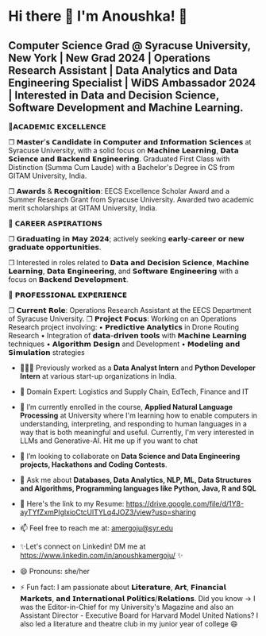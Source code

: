 # Hi there 👋 I'm Anoushka! 👋
## Computer Science Grad @ Syracuse University, New York | New Grad 2024 | Operations Research Assistant | Data Analytics and Data Engineering Specialist | WiDS Ambassador 2024 | Interested in Data and Decision Science, Software Development and Machine Learning. 

🏅𝗔𝗖𝗔𝗗𝗘𝗠𝗜𝗖 𝗘𝗫𝗖𝗘𝗟𝗟𝗘𝗡𝗖𝗘

❐ 𝗠𝗮𝘀𝘁𝗲𝗿'𝘀 𝗖𝗮𝗻𝗱𝗶𝗱𝗮𝘁𝗲 𝗶𝗻 𝗖𝗼𝗺𝗽𝘂𝘁𝗲𝗿 𝗮𝗻𝗱 𝗜𝗻𝗳𝗼𝗿𝗺𝗮𝘁𝗶𝗼𝗻 𝗦𝗰𝗶𝗲𝗻𝗰𝗲𝘀 at Syracuse University, with a solid focus on 𝗠𝗮𝗰𝗵𝗶𝗻𝗲 𝗟𝗲𝗮𝗿𝗻𝗶𝗻𝗴, 𝗗𝗮𝘁𝗮 𝗦𝗰𝗶𝗲𝗻𝗰𝗲 𝗮𝗻𝗱 𝗕𝗮𝗰𝗸𝗲𝗻𝗱 𝗘𝗻𝗴𝗶𝗻𝗲𝗲𝗿𝗶𝗻𝗴.
Graduated First Class with Distinction (Summa Cum Laude) with a Bachelor's Degree in CS from GITAM University, India.

❐ 𝗔𝘄𝗮𝗿𝗱𝘀 & 𝗥𝗲𝗰𝗼𝗴𝗻𝗶𝘁𝗶𝗼𝗻: EECS Excellence Scholar Award and a Summer Research Grant from Syracuse University. Awarded two academic merit scholarships at GITAM University, India. 

🚀 𝗖𝗔𝗥𝗘𝗘𝗥 𝗔𝗦𝗣𝗜𝗥𝗔𝗧𝗜𝗢𝗡𝗦 

❐ 𝗚𝗿𝗮𝗱𝘂𝗮𝘁𝗶𝗻𝗴 𝗶𝗻 𝗠𝗮𝘆 𝟮𝟬𝟮𝟰; actively seeking 𝗲𝗮𝗿𝗹𝘆-𝗰𝗮𝗿𝗲𝗲𝗿 𝗼𝗿 𝗻𝗲𝘄 𝗴𝗿𝗮𝗱𝘂𝗮𝘁𝗲 𝗼𝗽𝗽𝗼𝗿𝘁𝘂𝗻𝗶𝘁𝗶𝗲𝘀.

❐ Interested in roles related to 𝗗𝗮𝘁𝗮 𝗮𝗻𝗱 𝗗𝗲𝗰𝗶𝘀𝗶𝗼𝗻 𝗦𝗰𝗶𝗲𝗻𝗰𝗲, 𝗠𝗮𝗰𝗵𝗶𝗻𝗲 𝗟𝗲𝗮𝗿𝗻𝗶𝗻𝗴, 𝗗𝗮𝘁𝗮 𝗘𝗻𝗴𝗶𝗻𝗲𝗲𝗿𝗶𝗻𝗴, and 𝗦𝗼𝗳𝘁𝘄𝗮𝗿𝗲 𝗘𝗻𝗴𝗶𝗻𝗲𝗲𝗿𝗶𝗻𝗴 with a focus on 𝗕𝗮𝗰𝗸𝗲𝗻𝗱 𝗗𝗲𝘃𝗲𝗹𝗼𝗽𝗺𝗲𝗻𝘁.

💼 𝗣𝗥𝗢𝗙𝗘𝗦𝗦𝗜𝗢𝗡𝗔𝗟 𝗘𝗫𝗣𝗘𝗥𝗜𝗘𝗡𝗖𝗘

❐ 𝗖𝘂𝗿𝗿𝗲𝗻𝘁 𝗥𝗼𝗹𝗲: Operations Research Assistant at the EECS Department of Syracuse University.
❐ 𝗣𝗿𝗼𝗷𝗲𝗰𝘁 𝗙𝗼𝗰𝘂𝘀: Working on an Operations Research project involving:
• 𝗣𝗿𝗲𝗱𝗶𝗰𝘁𝗶𝘃𝗲 𝗔𝗻𝗮𝗹𝘆𝘁𝗶𝗰𝘀 in Drone Routing Research
• Integration of 𝗱𝗮𝘁𝗮-𝗱𝗿𝗶𝘃𝗲𝗻 𝘁𝗼𝗼𝗹𝘀 with 𝗠𝗮𝗰𝗵𝗶𝗻𝗲 𝗟𝗲𝗮𝗿𝗻𝗶𝗻𝗴 techniques
• 𝗔𝗹𝗴𝗼𝗿𝗶𝘁𝗵𝗺 𝗗𝗲𝘀𝗶𝗴𝗻 and Development
• 𝗠𝗼𝗱𝗲𝗹𝗶𝗻𝗴 𝗮𝗻𝗱 𝗦𝗶𝗺𝘂𝗹𝗮𝘁𝗶𝗼𝗻 strategies

- 👩🏻‍💻 Previously worked as a **Data Analyst Intern** and **Python Developer Intern** at various start-up organizations in India.

- 📄 Domain Expert: Logistics and Supply Chain, EdTech, Finance and IT 
  
- 🌱 I’m currently enrolled in the course, **Applied Natural Language Processing** at University where I'm learning how to enable computers in understanding, interpreting,
and responding to human languages in a way that is both meaningful and useful. Currently, I'm very interested in LLMs and Generative-AI. Hit me up if you want to chat

- 👯 I’m looking to collaborate on **Data Science and Data Engineering projects, Hackathons and Coding Contests**.
  
- 💬 Ask me about **Databases, Data Analytics, NLP, ML, Data Structures and Algorithms, Programming languages like Python, Java, R and SQL**
 
- 💎 Here's the link to my Resume: https://drive.google.com/file/d/1Y8-ayTYfZxmPIglxioCtcUlTYLq4JOZ3/view?usp=sharing
  
- 📫 Feel free to reach me at: amergoju@syr.edu

- ✨Let's connect on Linkedin! DM me at https://www.linkedin.com/in/anoushkamergoju/ ✨
  
- 😄 Pronouns: she/her

- ⚡ Fun fact: I am passionate about 𝗟𝗶𝘁𝗲𝗿𝗮𝘁𝘂𝗿𝗲, 𝗔𝗿𝘁, 𝗙𝗶𝗻𝗮𝗻𝗰𝗶𝗮𝗹 𝗠𝗮𝗿𝗸𝗲𝘁𝘀, 𝗮𝗻𝗱 𝗜𝗻𝘁𝗲𝗿𝗻𝗮𝘁𝗶𝗼𝗻𝗮𝗹 𝗣𝗼𝗹𝗶𝘁𝗶𝗰𝘀/𝗥𝗲𝗹𝗮𝘁𝗶𝗼𝗻𝘀. Did you know -> I was the Editor-in-Chief for my University's Magazine and also an Assistant Director - Executive Board for Harvard Model United Nations? I also led a literature and theatre club in my junior year of college 😄


